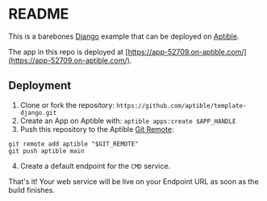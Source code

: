 # README

This is a barebones [Django](https://www.djangoproject.com/) example that can be deployed on [Aptible](https://aptible.com).

The app in this repo is deployed at [https://app-52709.on-aptible.com/](https://app-52709.on-aptible.com/).

## Deployment

1. Clone or fork the repository: `https://github.com/aptible/template-django.git`
2. Create an App on Aptible with: `aptible apps:create $APP_HANDLE` 
3. Push this repository to the Aptible [Git Remote](https://deploy-docs.aptible.com/docs/git-remote):
```
git remote add aptible "$GIT_REMOTE"
git push aptible main
```
4. Create a default endpoint for the `CMD` service.

That's it! Your web service will be live on your Endpoint URL as soon as the build finishes.
